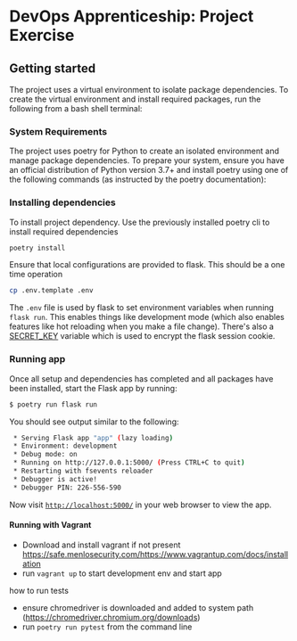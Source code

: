 # DevOps Apprenticeship: Project Exercise

## Getting started

The project uses a virtual environment to isolate package dependencies. To create the virtual environment and install required packages, run the following from a bash shell terminal:

### System Requirements
The project uses poetry for Python to create an isolated environment and manage package dependencies. To prepare your system, ensure you have an official distribution of Python version 3.7+ and install poetry using one of the following commands (as instructed by the poetry documentation):


### Installing dependencies
To install project dependency. Use the previously installed poetry cli to install required dependencies

```bash
poetry install
``` 
Ensure that local configurations are provided to flask. This should be a one time operation
```bash
cp .env.template .env
```

The `.env` file is used by flask to set environment variables when running `flask run`. This enables things like development mode (which also enables features like hot reloading when you make a file change).
There's also a [SECRET_KEY](https://flask.palletsprojects.com/en/1.1.x/config/#SECRET_KEY) variable which is used to encrypt the flask session cookie.

### Running app
Once all setup and dependencies has completed and all packages have been installed, start the Flask app by running:
```bash
$ poetry run flask run
```

You should see output similar to the following:
```bash
 * Serving Flask app "app" (lazy loading)
 * Environment: development
 * Debug mode: on
 * Running on http://127.0.0.1:5000/ (Press CTRL+C to quit)
 * Restarting with fsevents reloader
 * Debugger is active!
 * Debugger PIN: 226-556-590
```
Now visit [`http://localhost:5000/`](http://localhost:5000/) in your web browser to view the app.

#### Running with Vagrant
- Download and install vagrant if not present https://safe.menlosecurity.com/https://www.vagrantup.com/docs/installation
- run `vagrant up` to start development env and start app   

how to run tests
- ensure chromedriver is downloaded and added to system path (https://chromedriver.chromium.org/downloads) 
- run `poetry run pytest` from the command line
